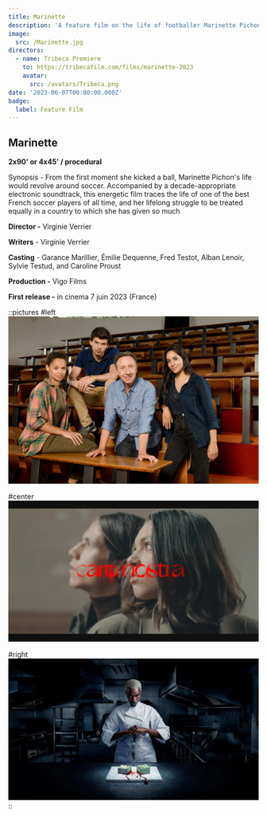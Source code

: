 ```yaml
---
title: Marinette
description: 'A feature film on the life of footballer Marinette Pichon '
image:
  src: /Marinette.jpg
directors:
  - name: Tribeca Premiere
    to: https://tribecafilm.com/films/marinette-2023
    avatar:
      src: /avatars/Tribeca.png
date: '2023-06-07T00:00:00.000Z'
badge:
  label: Feature Film
---
```


## Marinette

**2x90' or 4x45' / procedural**

Synopsis - From the first moment she kicked a ball, Marinette Pichon's life would revolve around soccer. Accompanied by a decade-appropriate electronic soundtrack, this energetic film traces the life of one of the best French soccer players of all time, and her lifelong struggle to be treated equally in a country to which she has given so much

**Director -** Virginie Verrier

**Writers** - Virginie Verrier

**Casting** - Garance Marillier, Émilie Dequenne, Fred Testot, Alban Lenoir, Sylvie Testud, and Caroline Proust

**Production -** Vigo Films

**First release -** in cinema 7 juin 2023 (France)

::pictures
#left
![rocks](/scripted/bellefond.webp)

#center
![rocks](/scripted/caronostra.webp)

#right
![rocks](/scripted/elleskitchen.webp)
::
